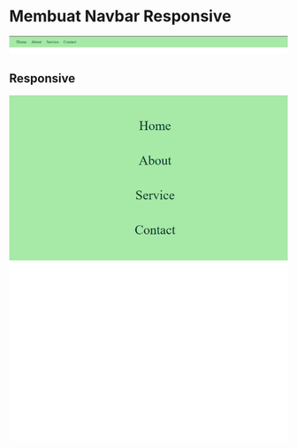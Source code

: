 # Membuat Navbar Responsive

![navbar](assets/navbar.png)

## Responsive
![responsif](assets/responsive.png)